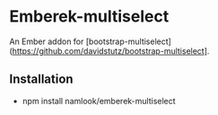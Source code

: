 # Emberek-multiselect

An Ember addon for [bootstrap-multiselect](https://github.com/davidstutz/bootstrap-multiselect].

## Installation

* npm install namlook/emberek-multiselect
